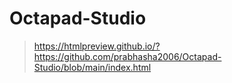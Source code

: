# Octapad-Studio
> https://htmlpreview.github.io/?https://github.com/prabhasha2006/Octapad-Studio/blob/main/index.html
